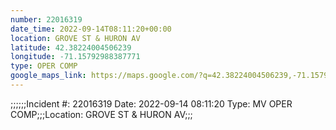 ```yaml
---
number: 22016319
date_time: 2022-09-14T08:11:20+00:00
location: GROVE ST & HURON AV
latitude: 42.38224004506239
longitude: -71.15792988387771
type: OPER COMP
google_maps_link: https://maps.google.com/?q=42.38224004506239,-71.15792988387771
---
```


;;;;;;Incident #: 22016319  Date: 2022-09-14 08:11:20   Type: MV OPER COMP;;;Location: GROVE ST & HURON AV;;;
